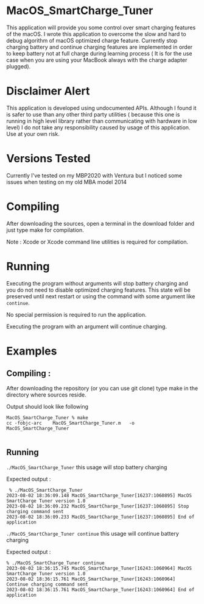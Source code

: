 # MacOS_SmartCharge_Tuner

This application will provide you some control over smart charging features of the macOS. I wrote this application to overcome the slow and hard to debug algorithm of macOS optimized charge feature. Currently stop charging battery and continue charging features are implemented in order to keep battery not at full charge during learning process ( It is for the use case when you are using your MacBook always with the charge adapter plugged).


# Disclaimer Alert

This application is developed using undocumented APIs. Although I found it is safer to use than any other third party utilities ( because this one is running in high level library rather than communicating with hardware in low level) I do not take any responsibility caused by usage of this application. Use at your own risk. 

# Versions Tested

Currently I've tested on my MBP2020 with Ventura but I noticed some issues when testing on my old MBA model 2014

# Compiling
After downloading the sources, open a terminal in the download folder and just type make for compilation. 

Note : Xcode or Xcode command line utilities is required for compilation.

# Running
Executing the program without arguments will stop battery charging and you do not need to disable optimized charging features. This state will be preserved until next restart or using the command with some argument like `continue`.

No special permission is required to run the application.

Executing the program with an argument will continue charging.

# Examples
 
 ## Compiling :

 After downloading the repository (or you can use git clone) type make in the directory where sources reside.

Output should look like following
 ```
MacOS_SmartCharge_Tuner % make
cc -fobjc-arc    MacOS_SmartCharge_Tuner.m   -o MacOS_SmartCharge_Tuner


 ```


## Running 

```./MacOS_SmartCharge_Tuner``` this usage will stop battery charging

Expected output :
```
 % ./MacOS_SmartCharge_Tuner    
2023-08-02 18:36:09.148 MacOS_SmartCharge_Tuner[16237:1060895] MacOS SmartCharge Tuner version 1.0
2023-08-02 18:36:09.232 MacOS_SmartCharge_Tuner[16237:1060895] Stop charging command sent
2023-08-02 18:36:09.233 MacOS_SmartCharge_Tuner[16237:1060895] End of application
```

```./MacOS_SmartCharge_Tuner continue``` this usage will continue battery charging

Expected output :

```
% ./MacOS_SmartCharge_Tuner continue
2023-08-02 18:36:15.745 MacOS_SmartCharge_Tuner[16243:1060964] MacOS SmartCharge Tuner version 1.0
2023-08-02 18:36:15.761 MacOS_SmartCharge_Tuner[16243:1060964] Continue charging command sent
2023-08-02 18:36:15.761 MacOS_SmartCharge_Tuner[16243:1060964] End of application
```



